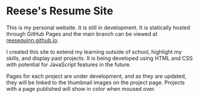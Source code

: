 
# Reese's Resume Site

This is my personal website. It is still in development. It is statically hosted through GitHub Pages and the main branch can be viewed at [reesequinn.github.io](https://reesequinn.github.io/). 

I created this site to extend my learning outside of school, highlight my skills, and display past projects. It is being developed using HTML and CSS with potential for JavaScript features in the future. 

Pages for each project are under development, and as they are updated, they will be linked to the thumbnail images on the project page. Projects with a page published will show in color when moused over.
